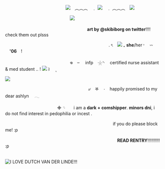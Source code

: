 　　　　　　　　　　　　　　![](https://files.catbox.moe/a8s69g.png)　︵︵︵　﹒ ![](https://files.catbox.moe/50bgq2.png)　﹒ ︵︵︵　![](https://files.catbox.moe/nenx5j.png)

　　　　　　　　　　　　　　　![](https://files.catbox.moe/my2gyg.png)

　　　　　　　　　　　　　　　　　　　**art by @skibiborg on twitter**!!!! check them out plsss



　　　　　　　　　　　　　　　　　　　　　　　　.  ৎ ![](https://64.media.tumblr.com/53a1229cf2eb847ec5e4da93ed658163/1aeed923ac761f38-a4/s75x75_c1/6bad34c5371d843bf713c3bcab1de104e3de0ed5.gifv)  ₊  **she**/her ˒  𖥦  **'06** !　

　　　　　　　　　　　　　　　𖦹　⏖   infp 𓇼◝　 certified nurse assistant & med student .. !  ![](https://files.catbox.moe/ilkln0.png) ꒱ 　  ุ

![](https://files.catbox.moe/fww40z.png)

　　　　　　　　　　　　　　　　　　　 ৶　𖤐　۰　happily promised to my dear ashlyn　 𓂃

　　　　　　　　　　　　᯽  𓄹　　i am a **dark + comshipper**. **minors dni**, i do not find interest in pedophilia or incest  .

　　　　　　　　　　　　　　　　　　　　　　　　　if you do please block me! :p 
　

　　　　　　　　　　　　　　　　　　　　　　　　　　**READ RENTRY**!!!!!!!!!! :p 
                          
　　　　　　　　　　　　　　　　　　　　　　　　　　　　![I LOVE DUTCH VAN DER LINDE!!!](https://github.com/user-attachments/assets/e3f2ddb4-2f63-4cad-b103-9b16cfd32a09)
